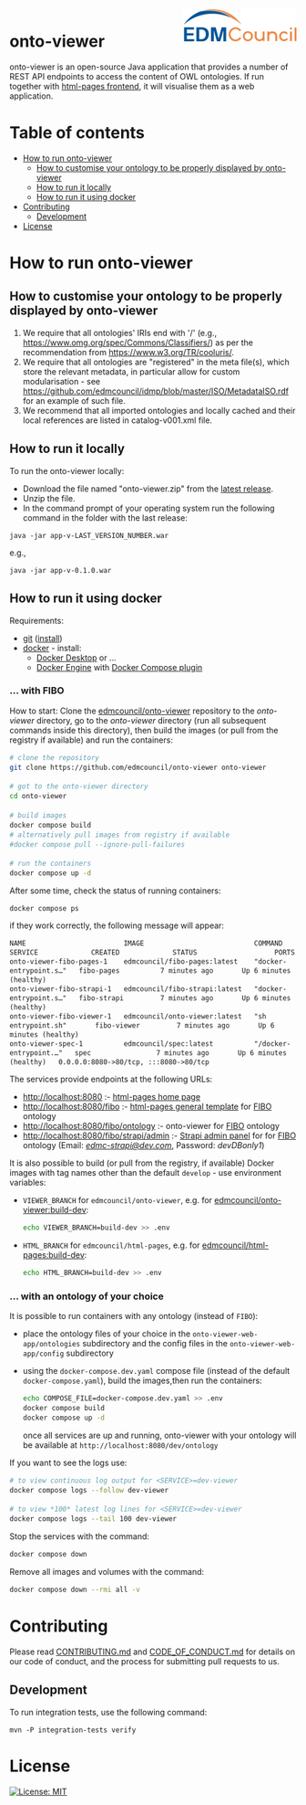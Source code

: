 <img src="https://github.com/edmcouncil/html-pages/raw/develop/general/assets/img/EDM-council-RGB_200w.png" width="200" align="right"/>

# onto-viewer

onto-viewer is an open-source Java application that provides a number of REST API endpoints to access the content of OWL ontologies. If run together with [html-pages frontend](https://github.com/edmcouncil/html-pages), it will visualise them as a web application.


# Table of contents

* [How to run onto-viewer](#how-to-run-onto-viewer)
	* [How to customise your ontology to be properly displayed by onto-viewer](#how-to-customise-ontologies)
	* [How to run it locally](#how-to-run-locally)
	* [How to run it using docker](#how-to-run-docker)
* [Contributing](#contributing)
  * [Development](#development)
* [License](#license)


# How to run onto-viewer

## How to customise your ontology to be properly displayed by onto-viewer

1. We require that all ontologies' IRIs end with '/' (e.g., https://www.omg.org/spec/Commons/Classifiers/) as per the recommendation from https://www.w3.org/TR/cooluris/.
1. We require that all ontologies are "registered" in the meta file(s), which store the relevant metadata, in particular allow for custom modularisation - see https://github.com/edmcouncil/idmp/blob/master/ISO/MetadataISO.rdf for an example of such file.
1. We recommend that all imported ontologies and locally cached and their local references are listed in catalog-v001.xml file. 

## How to run it locally

To run the onto-viewer locally: 

* Download the file named "onto-viewer.zip" from the [latest release](https://github.com/edmcouncil/onto-viewer/releases). 
* Unzip the file. 
* In the command prompt of your operating system run the following command in the folder with the last release: 

```
java -jar app-v-LAST_VERSION_NUMBER.war
```
e.g.,

```
java -jar app-v-0.1.0.war
```


## How to run it using docker
Requirements:
- [git](https://git-scm.com/) ([install](https://git-scm.com/book/en/v2/Getting-Started-Installing-Git))
- [docker](https://www.docker.com/) - install:
  * [Docker Desktop](https://docs.docker.com/desktop/) or ...
  * [Docker Engine](https://docs.docker.com/engine/) with [Docker Compose plugin](https://docs.docker.com/compose/)

### ... with FIBO

How to start:
Clone the [edmcouncil/onto-viewer](https://github.com/edmcouncil/onto-viewer) repository to the *onto-viewer* directory,
go to the *onto-viewer* directory (run all subsequent commands inside this directory),
then build the images (or pull from the registry if available) and run the containers:
```bash
# clone the repository
git clone https://github.com/edmcouncil/onto-viewer onto-viewer

# got to the onto-viewer directory
cd onto-viewer

# build images
docker compose build
# alternatively pull images from registry if available
#docker compose pull --ignore-pull-failures

# run the containers
docker compose up -d
```

After some time, check the status of running containers:
```
docker compose ps
```

if they work correctly, the following message will appear:
```
NAME                        IMAGE                           COMMAND                  SERVICE             CREATED             STATUS                   PORTS
onto-viewer-fibo-pages-1    edmcouncil/fibo-pages:latest    "docker-entrypoint.s…"   fibo-pages          7 minutes ago       Up 6 minutes (healthy)   
onto-viewer-fibo-strapi-1   edmcouncil/fibo-strapi:latest   "docker-entrypoint.s…"   fibo-strapi         7 minutes ago       Up 6 minutes (healthy)   
onto-viewer-fibo-viewer-1   edmcouncil/onto-viewer:latest   "sh entrypoint.sh"       fibo-viewer         7 minutes ago       Up 6 minutes (healthy)   
onto-viewer-spec-1          edmcouncil/spec:latest          "/docker-entrypoint.…"   spec                7 minutes ago       Up 6 minutes (healthy)   0.0.0.0:8080->80/tcp, :::8080->80/tcp

```

The services provide endpoints at the following URLs:
- [http://localhost:8080](http://localhost:8080) :- [html-pages home page](https://github.com/edmcouncil/html-pages/blob/develop/home/README.md)
- [http://localhost:8080/fibo](http://localhost:8080/fibo) :- [html-pages general template](https://github.com/edmcouncil/html-pages/tree/develop/general) for [FIBO](https://github.com/edmcouncil/fibo) ontology
- [http://localhost:8080/fibo/ontology](http://localhost:8080/fibo/ontology) :- onto-viewer for [FIBO](https://github.com/edmcouncil/fibo) ontology
- [http://localhost:8080/fibo/strapi/admin](http://localhost:8080/fibo/strapi/admin) :- [Strapi admin panel](https://docs.strapi.io/user-docs/intro#accessing-the-admin-panel) for for [FIBO](https://github.com/edmcouncil/fibo) ontology (Email: *edmc-strapi@dev.com*, Password: *devDBonly1*)

It is also possible to build (or pull from the registry, if available) Docker images
with tag names other than the default `develop` - use environment variables:
- `VIEWER_BRANCH` for `edmcouncil/onto-viewer`, e.g. for [edmcouncil/onto-viewer:build-dev](https://github.com/edmcouncil/onto-viewer/tree/build-dev):
  ```bash
  echo VIEWER_BRANCH=build-dev >> .env
  ```
- `HTML_BRANCH` for `edmcouncil/html-pages`, e.g. for [edmcouncil/html-pages:build-dev](https://github.com/edmcouncil/html-pages/tree/build-dev):
  ```bash
  echo HTML_BRANCH=build-dev >> .env
  ```

### ... with an ontology of your choice

It is possible to run containers with any ontology (instead of `FIBO`):
- place the ontology files of your choice in the `onto-viewer-web-app/ontologies` subdirectory
  and the config files in the `onto-viewer-web-app/config` subdirectory

- using the `docker-compose.dev.yaml` compose file (instead of the default `docker-compose.yaml`),
  build the images,then run the containers:
  ```bash
  echo COMPOSE_FILE=docker-compose.dev.yaml >> .env
  docker compose build
  docker compose up -d
  ```

  once all services are up and running, onto-viewer with your ontology will be available at `http://localhost:8080/dev/ontology`

If you want to see the logs use:
```bash
# to view continuous log output for <SERVICE>=dev-viewer
docker compose logs --follow dev-viewer

# to view *100* latest log lines for <SERVICE>=dev-viewer
docker compose logs --tail 100 dev-viewer
```

Stop the services with the command:
```bash
docker compose down
```

Remove all images and volumes with the command:
```bash
docker compose down --rmi all -v
```

# Contributing
Please read [CONTRIBUTING.md](CONTRIBUTING.md) and [CODE_OF_CONDUCT.md](CODE_OF_CONDUCT.md) for details on our code of conduct, and the process for submitting pull requests to us.


## Development

To run integration tests, use the following command:

```shell
mvn -P integration-tests verify
```


# License
[![License: MIT](https://img.shields.io/badge/License-MIT-yellow.svg)](LICENSE)

